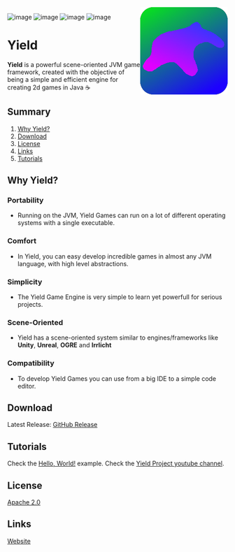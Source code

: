 <img align="right" src="assets/logo/logo.png" height="200" width="200">

![image](https://img.shields.io/github/license/xebisco/YieldEngine?style=flat-square)
![image](https://img.shields.io/github/languages/top/xebisco/YieldEngine?style=flat-square)
![image](https://img.shields.io/github/downloads/xebisco/YieldEngine/total?style=flat-square)
![image](https://img.shields.io/github/contributors/xebisco/yieldengine?style=flat-square)

# Yield
**Yield** is a powerful scene-oriented JVM game framework, created with the objective of being a simple and efficient engine for creating 2d games in Java ☕

## Summary
1. [Why Yield?](#why-yield)
2. [Download](#download)
3. [License](#license)
4. [Links](#links)
5. [Tutorials](#tutorials)

## Why Yield?
### Portability
- Running on the JVM, Yield Games can run on a lot of different operating systems with a single executable.

### Comfort
- In Yield, you can easy develop incredible games in almost any JVM language, with high level abstractions.

### Simplicity
- The Yield Game Engine is very simple to learn yet powerfull for serious projects.

### Scene-Oriented
- Yield has a scene-oriented system similar to engines/frameworks like **Unity**, **Unreal**, **OGRE** and **Irrlicht**

### Compatibility
- To develop Yield Games you can use from a big IDE to a simple code editor.

## Download
Latest Release: [GitHub Release](https://github.com/xebisco/YieldEngine/releases/latest) <br>

## Tutorials
Check the [Hello, World!](https://github.com/yield-proj/YieldEngine/blob/master/hello-world/src/Main.java) example. Check the [Yield Project youtube channel](https://www.youtube.com/@yieldproject).

## License
[Apache 2.0](LICENSE)

## Links
[Website](https://yield.xebisco.com)

